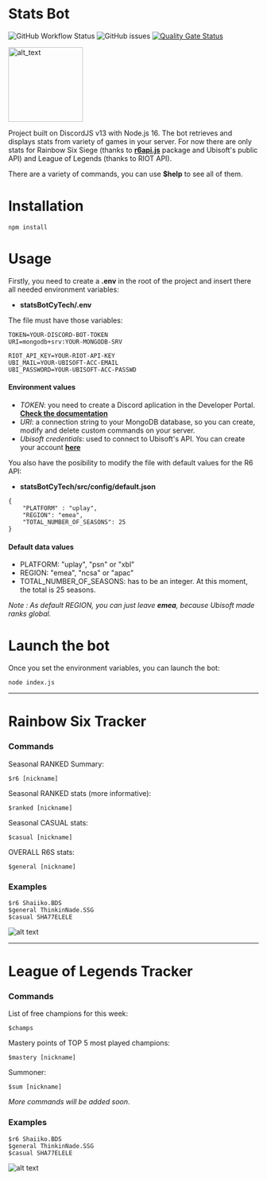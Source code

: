 
# Stats Bot
![GitHub Workflow Status](https://img.shields.io/github/workflow/status/dimanlm/statsBotCyTech/build)
![GitHub issues](https://img.shields.io/github/issues/dimanlm/statsBotCyTech)
[![Quality Gate Status](https://sonarcloud.io/api/project_badges/measure?project=dimanlm_statsBotCyTech&metric=alert_status)](https://sonarcloud.io/summary/new_code?id=dimanlm_statsBotCyTech)

[<img alt="alt_text" width="150px" src="https://tabstats.com/images/tab/discordbot.png" />](https://discord.com/api/oauth2/authorize?client_id=956548947600605215&permissions=8&scope=bot)


Project built on DiscordJS v13 with Node.js 16.
The bot retrieves and displays stats from variety of games in your server. For now there are only stats for Rainbow Six Siege (thanks to [**r6api.js**](https://www.npmjs.com/package/r6api.js) package and Ubisoft's public API) and League of Legends (thanks to RIOT API).

There are a variety of commands, you can use **$help** to see all of them.

# Installation
```
npm install
```

# Usage
Firstly, you need to create a **.env** in the root of the project and insert there all needed environment variables: 
- **statsBotCyTech/.env**

The file must have those variables:

```
TOKEN=YOUR-DISCORD-BOT-TOKEN
URI=mongodb+srv:YOUR-MONGODB-SRV

RIOT_API_KEY=YOUR-RIOT-API-KEY
UBI_MAIL=YOUR-UBISOFT-ACC-EMAIL
UBI_PASSWORD=YOUR-UBISOFT-ACC-PASSWD
```
#### Environment values
- *TOKEN*: you need to create a Discord aplication in the Developer Portal. [**Check the documentation**](https://discord.com/developers/docs/intro#bots-and-apps)
- *URI*: a connection string to your MongoDB database, so you can create, modify and delete custom commands on your server.
- *Ubisoft credentials*: used to connect to Ubisoft's API. You can create your account [**here**](https://account.ubisoft.com/en-US/login)


You also have the posibility to modify the file with default values for the R6 API:

- **statsBotCyTech/src/config/default.json**

```
{
    "PLATFORM" : "uplay",
    "REGION": "emea",
    "TOTAL_NUMBER_OF_SEASONS": 25
}
```
#### Default data values
- PLATFORM: "uplay", "psn" or "xbl"
- REGION: "emea", "ncsa" or "apac"
- TOTAL_NUMBER_OF_SEASONS: has to be an integer. At this moment, the total is 25 seasons.

_Note : As default REGION, you can just leave ***emea***, because Ubisoft made ranks global._

# Launch the bot
Once you set the environment variables, you can launch the bot:
```
node index.js
```

___

# Rainbow Six Tracker
### Commands
Seasonal RANKED Summary:

    $r6 [nickname]

Seasonal RANKED stats (more informative):
    
    $ranked [nickname]

Seasonal CASUAL stats:
    
    $casual [nickname]

OVERALL R6S stats:
    
    $general [nickname]


### Examples

    $r6 Shaiiko.BDS
    $general ThinkinNade.SSG
    $casual SHA77ELELE
![alt text][logo]

[logo]: https://i.imgur.com/3oNDZhn.png

___

# League of Legends Tracker
### Commands
List of free champions for this week:

    $champs

Mastery points of TOP 5 most played champions:
    
    $mastery [nickname]

Summoner:
    
    $sum [nickname]

*More commands will be added soon*.


### Examples

    $r6 Shaiiko.BDS
    $general ThinkinNade.SSG
    $casual SHA77ELELE
![alt text][logo1]

[logo1]: https://i.imgur.com/EkBJ8d1.png

